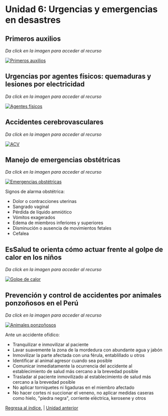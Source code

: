 <html>
<head>
<title>Unidad 3: Principales síndromes e infecciones</title>
</head>
<body>

# Unidad 6: Urgencias y emergencias en desastres
## Primeros auxilios 
_Da click en la imagen para acceder al recurso_

[![Primeros auxilios](https://img.youtube.com/vi/UQEp3D3WHeM/0.jpg)](https://www.youtube.com/watch?v=UQEp3D3WHeM)

## Urgencias por agentes físicos: quemaduras y lesiones por electricidad 
_Da click en la imagen para acceder al recurso_

[![Agentes físicos](https://img.youtube.com/vi/VboWJ4pS1Lw/0.jpg)](https://www.youtube.com/watch?v=VboWJ4pS1Lw)

## Accidentes cerebrovasculares 
_Da click en la imagen para acceder al recurso_

[![ACV](https://img.youtube.com/vi/uaeY5ddBp2o/0.jpg)](https://www.youtube.com/watch?v=uaeY5ddBp2o)

## Manejo de emergencias obstétricas 
_Da click en la imagen para acceder al recurso_

[![Emergencias obstétricas](https://img.youtube.com/vi/XScCJuZvQyo/0.jpg)](https://www.youtube.com/watch?v=XScCJuZvQyo)

Signos de alarma obstétrica: 
- Dolor o contracciones uterinas
- Sangrado vaginal
- Pérdida de líquido amniótico
- Vómitos exagerados
- Edema de miembros inferiores y superiores
- Disminución o ausencia de movimientos fetales
- Cefalea

## EsSalud te orienta cómo actuar frente al golpe de calor en los niños 
_Da click en la imagen para acceder al recurso_

[![Golpe de calor](https://img.youtube.com/vi/wYvgW20neqg/0.jpg)](https://www.youtube.com/watch?v=wYvgW20neqg)

## Prevención y control de accidentes por animales ponzoñosos en el Perú 
_Da click en la imagen para acceder al recurso_

[![Animales ponzoñosos](https://img.youtube.com/vi/nHXPxTwrXe8/0.jpg)](https://www.youtube.com/watch?v=nHXPxTwrXe8)

Ante un accidente ofídico:
- Tranquilizar e inmovilizar al paciente
- Lavar suavemente la zona de la mordedura con abundante agua y jabón
- Inmovilizar la parte afectada con una férula, entablillado u otros
- Identificar al animal agresor cuando sea posible
- Comunicar inmediatamente la ocurrencia del accidente al establecimiento de salud más cercano a la brevedad posible
- Trasladar al paciente inmovilizado al establecimiento de salud más cercano a la brevedad posible
- No aplicar torniquetes ni ligaduras en el miembro afectado
- No hacer cortes ni succionar el veneno, no aplicar medidas caseras como hielo, "piedra negra", corriente eléctrica, kerosene y otros

<p><a href="index.html">Regresa al índice.</a> | <a href="u5.html">Unidad anterior</a></p>

</body>
</html>
